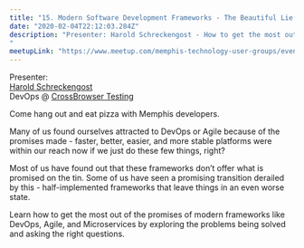 ```yaml
---
title: "15. Modern Software Development Frameworks - The Beautiful Lie: Devops, Agile, and Missing Promises"
date: "2020-02-04T22:12:03.284Z"
description: "Presenter: Harold Schreckengost - How to get the most out of the promises of modern frameworks like DevOps, Agile, and Microservices by exploring the problems being solved and asking the right questions.
"
meetupLink: "https://www.meetup.com/memphis-technology-user-groups/events/wvmklrybcdbgb/"
---
```


Presenter:  
[Harold Schreckengost](https://twitter.com/sydneybrokeit)  
DevOps @ [CrossBrowser Testing](https://crossbrowsertesting.com/)

Come hang out and eat pizza with Memphis developers.

Many of us found ourselves attracted to DevOps or Agile because of the promises made - faster, better, easier, and more stable platforms were within our reach now if we just do these few things, right?

Most of us have found out that these frameworks don’t offer what is promised on the tin. Some of us have seen a promising transition derailed by this - half-implemented frameworks that leave things in an even worse state.

Learn how to get the most out of the promises of modern frameworks like DevOps, Agile, and Microservices by exploring the problems being solved and asking the right questions.